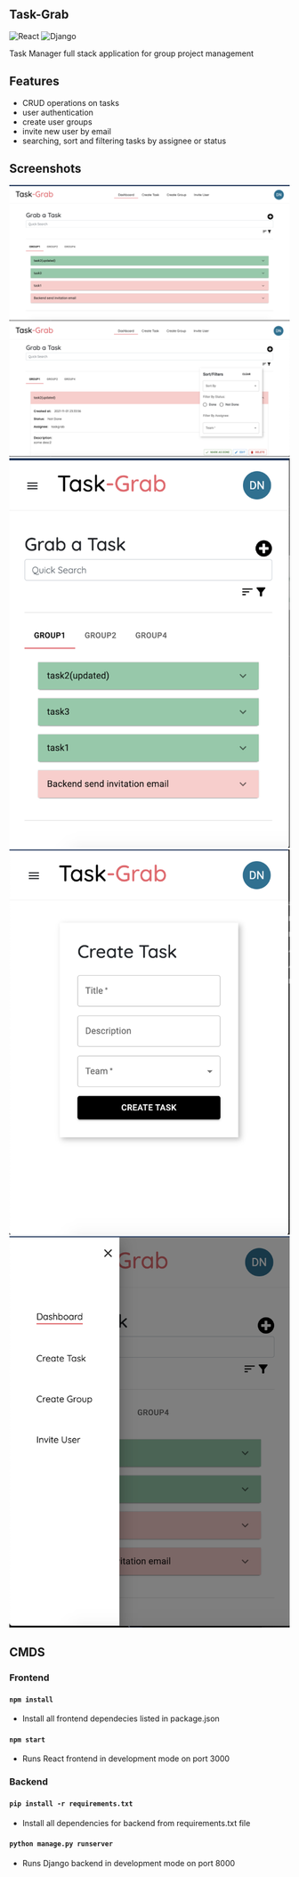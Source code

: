 
## Task-Grab
![React](https://img.shields.io/badge/-React-black?style=for-the-badge&logo=react)
![Django](https://img.shields.io/badge/Django-092E20?style=for-the-badge&logo=django&logoColor=green)

Task Manager full stack application for group project management
## Features
- CRUD operations on tasks
- user authentication
- create user groups
- invite new user by email
- searching, sort and filtering tasks by assignee or status
## Screenshots
![](./assets/img1.png)
![](./assets/img2.png)
![](./assets/img3.png)
![](./assets/img4.png)
![](./assets/img5.png)

## CMDS

### Frontend

#### `npm install`

- Install all frontend dependecies listed in package.json

#### `npm start`

- Runs React frontend in development mode on port 3000


### Backend

#### `pip install -r requirements.txt`

- Install all dependencies for backend from requirements.txt file

#### `python manage.py runserver`

- Runs Django backend in development mode on port 8000





